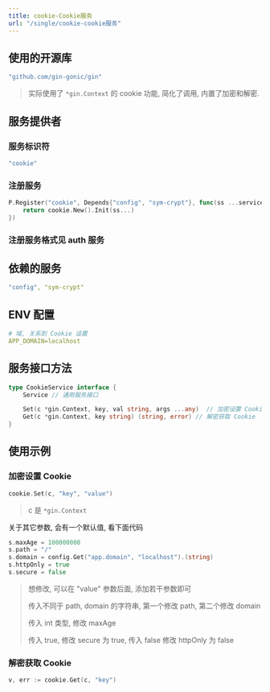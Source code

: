 ```yaml
---
title: cookie-Cookie服务
url: "/single/cookie-cookie服务"
---
```


## 使用的开源库

```yaml
"github.com/gin-gonic/gin"
```
> 实际使用了 `*gin.Context` 的 cookie 功能, 简化了调用, 内置了加密和解密.

## 服务提供者

### 服务标识符

```yaml
"cookie"
```

### 注册服务

```go
P.Register("cookie", Depends{"config", "sym-crypt"}, func(ss ...services.Service) services.Service {
    return cookie.New().Init(ss...)
})
```

### 注册服务格式见 auth 服务

## 依赖的服务

```yaml
"config", "sym-crypt"
```

## ENV 配置

```yaml
# 域, 关系到 Cookie 设置
APP_DOMAIN=localhost
```

## 服务接口方法

```go
type CookieService interface {
    Service // 通用服务接口

    Set(c *gin.Context, key, val string, args ...any)  // 加密设置 Cookie
    Get(c *gin.Context, key string) (string, error) // 解密获取 Cookie
}
```



## 使用示例

### 加密设置 Cookie

```go
cookie.Set(c, "key", "value")
```
> c 是 `*gin.Context`

关于其它参数, 会有一个默认值, 看下面代码

```go
s.maxAge = 100000000
s.path = "/"
s.domain = config.Get("app.domain", "localhost").(string)
s.httpOnly = true
s.secure = false
```

> 想修改, 可以在 "value" 参数后面, 添加若干参数即可
>
> 传入不同于 path, domain 的字符串, 第一个修改 path, 第二个修改 domain
>
> 传入 int 类型, 修改 maxAge
>
> 传入 true, 修改 secure 为 true, 传入 false 修改 httpOnly 为 false


### 解密获取 Cookie

```go
v, err := cookie.Get(c, "key")
```